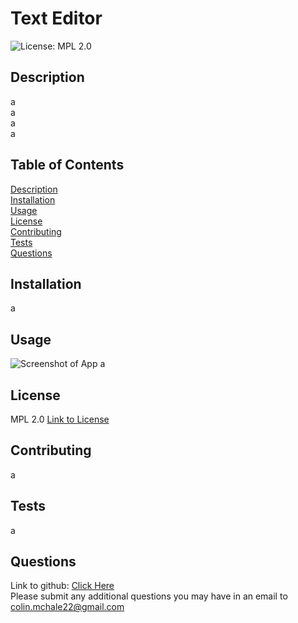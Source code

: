 # Text Editor
![License: MPL 2.0](https://img.shields.io/badge/License-MPL_2.0-brightgreen.svg)

## Description  
a  
a  
a  
a

## Table of Contents  
[Description](#description)   
[Installation](#installation)  
[Usage](#usage)  
[License](#license)  
[Contributing](#contributing)  
[Tests](#tests)  
[Questions](#questions)  

## Installation  
a

## Usage  
![Screenshot of App](a)
a

## License 
MPL 2.0
[Link to License](https://www.mozilla.org/en-US/MPL/2.0/)

## Contributing  
a

## Tests  
a

## Questions
Link to github: [Click Here](https://github.com/colinmchale)  
Please submit any additional questions you may have in an email to colin.mchale22@gmail.com
